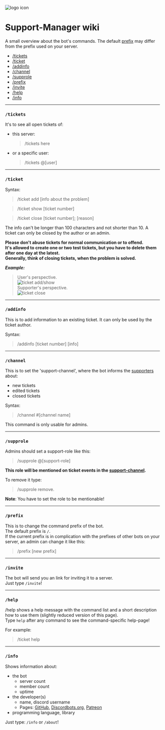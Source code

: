 ![logo icon](https://liba001.github.io/Support-Manager/favicon-96x96.png)
# Support-Manager wiki

A small overview about the bot's commands.
The default [prefix](#prefix) may differ from the prefix used on your server.

* [/tickets](#tickets)
* [/ticket](#ticket)
* [/addinfo](#addinfo)
* [/channel](#channel)
* [/supprole](#supprole)
* [/prefix](#prefix)
* [/invite](#invite)
* [/help](#help)
* [/info](#info)

***

### `/tickets`
It's to see all open tickets of:
* this server:
  > /tickets here
* or a specific user:
  > /tickets @[user]

***

### `/ticket`
Syntax:
> /ticket add [info about the problem]

> /ticket show [ticket number]

> /ticket close [ticket number]; [reason]

The info can't be longer than 100 characters and not shorter than 10.
A ticket can only be closed by the author or an admin.

**Please don't abuse tickets for normal communication or to offend.**  
**It's allowed to create one or two test tickets, but you have to delete them after one day at the latest.**  
**Generally, think of closing tickets, when the problem is solved.**  

***Example:***  
> User's perspective.  
![ticket add/show](https://liba001.github.io/Support-Manager/pictures/ticket_add_show.PNG)  
> Supporter's perspective.  
![ticket close](https://liba001.github.io/Support-Manager/pictures/ticket_close.PNG)  

***

### `/addinfo`
This is to add information to an existing ticket.
It can only be used by the ticket author.  

Syntax:
> /addinfo [ticket number] [info]

***

### `/channel`
This is to set the 'support-channel', where the bot informs the [supporters](#supprole) about:
* new tickets
* edited tickets
* closed tickets

Syntax:
> /channel #[channel name]

This command is only usable for admins.

***

### `/supprole`
Admins should set a support-role like this:
> /supprole @[support-role]

**This role will be mentioned on ticket events in the [support-channel](#channel).**

To remove it type:
> /supprole remove.

**Note**: You have to set the role to be mentionable!

***

### `/prefix`
This is to change the command prefix of the bot.  
The default prefix is `/`.  
If the current prefix is in complication with the prefixes of other bots on your server, an admin can change it like this:
> /prefix [new prefix]

***

### `/invite`
The bot will send you an link for inviting it to a server.  
Just type `/invite`!

***

### `/help`
/help shows a help message with the command list and a short description how to use them (slightly reduced version of this page).  
Type `help` after any command to see the command-specific help-page!

For example: 
> /ticket help

***

### `/info`
Shows information about:
* the bot
  * server count
  * member count
  * uptime
* the developer(s)
  * name, discord username
  * Pages: [GitHub](https://github.com/LiBa001), [Discordbots.org](https://discordbots.org/user/269959141508775937), [Patreon](https://www.patreon.com/user?u=8320690)
* programming language, library

Just type: `/info` or `/about`!

